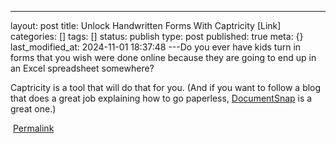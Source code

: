 ---
layout: post
title: Unlock Handwritten Forms With Captricity [Link]
categories: []
tags: []
status: publish
type: post
published: true
meta: {}
last_modified_at: 2024-11-01 18:37:48
---Do you ever have kids turn in forms that you wish were done online because they are going to end up in an Excel spreadsheet somewhere? 

​Captricity is a tool that will do that for you. (And if you want to follow a blog that does a great job explaining how to go paperless, 
[DocumentSnap](http://www.documentsnap.com/) is a great one.)​

​
[Permalink](http://paperlessprincipal.com/blog/captricity)
